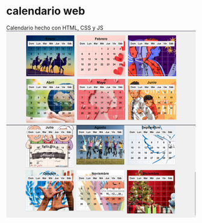 # calendario web
Calendario hecho con HTML, CSS y JS
![Alt text](Screenshot/calendario.png)
![Alt text](Screenshot/calendario1.png)

